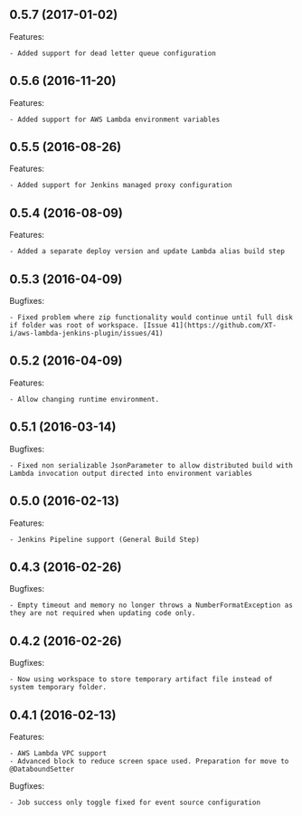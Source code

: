 ## 0.5.7 (2017-01-02)

Features:

    - Added support for dead letter queue configuration

## 0.5.6 (2016-11-20)

Features:

    - Added support for AWS Lambda environment variables

## 0.5.5 (2016-08-26)

Features:

    - Added support for Jenkins managed proxy configuration

## 0.5.4 (2016-08-09)

Features:

    - Added a separate deploy version and update Lambda alias build step

## 0.5.3 (2016-04-09)

Bugfixes:

    - Fixed problem where zip functionality would continue until full disk if folder was root of workspace. [Issue 41](https://github.com/XT-i/aws-lambda-jenkins-plugin/issues/41)
    
## 0.5.2 (2016-04-09)

Features:

    - Allow changing runtime environment.

## 0.5.1 (2016-03-14)

Bugfixes:

    - Fixed non serializable JsonParameter to allow distributed build with Lambda invocation output directed into environment variables

## 0.5.0 (2016-02-13)

Features:

    - Jenkins Pipeline support (General Build Step)

## 0.4.3 (2016-02-26)
    
Bugfixes:

    - Empty timeout and memory no longer throws a NumberFormatException as they are not required when updating code only.

## 0.4.2 (2016-02-26)
    
Bugfixes:

    - Now using workspace to store temporary artifact file instead of system temporary folder.

## 0.4.1 (2016-02-13)

Features:

    - AWS Lambda VPC support
    - Advanced block to reduce screen space used. Preparation for move to @DataboundSetter
    
Bugfixes:

    - Job success only toggle fixed for event source configuration
